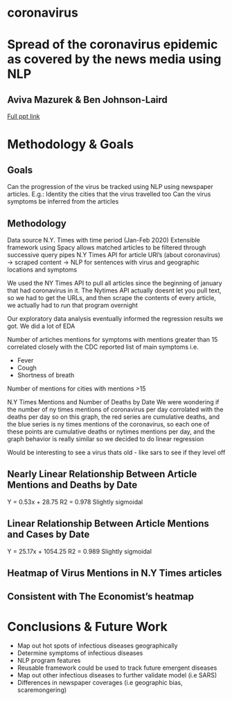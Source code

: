 # coronavirus

# Spread of the coronavirus epidemic as covered by the news media using NLP
## Aviva Mazurek & Ben Johnson-Laird
[Full ppt link](https://github.com/amazurek1/coronavirus/blob/master/coronavirus.pptx)

# Methodology & Goals

## Goals
Can the progression of the virus be tracked using NLP using newspaper articles. E.g.:
Identity the cities that the virus travelled too
Can the virus symptoms be inferred from the articles

## Methodology
Data source N.Y. Times with time period (Jan-Feb 2020)
Extensible framework using Spacy allows matched articles to be filtered through successive query pipes
N.Y Times API for article URl’s (about coronavirus) → scraped content → NLP for sentences with virus and geographic locations and symptoms


We used the NY Times API to pull all articles since the beginning of january that had coronavirus in it. The Nytimes API actually doesnt let you pull text, so we had to get the URLs, and then scrape the contents of every article, we actually had to run that program overnight


Our exploratory data analysis eventually informed the regression results we got.
We did a lot of EDA

Number of artiches mentions for symptoms with mentions greater than 15 correlated closely with the CDC reported list of main symptoms i.e. 
* Fever
* Cough
* Shortness of breath

Number of mentions for cities with mentions >15 

N.Y Times Mentions and Number of Deaths by Date
We were wondering if the number of ny times mentions of coronavirus per day corrolated with the deaths per day so on this graph, the red series are cumulative deaths, and the blue series is ny times mentions of the coronavirus, so each one of these points are cumulative deaths or nytimes mentions per day, and the graph behavior is really similar so we decided to do linear regression

Would be interesting to see a virus thats old - like sars to see if they level off

## Nearly Linear Relationship Between Article Mentions and Deaths by Date
Y = 0.53x + 28.75
R2 = 0.978
Slightly sigmoidal

## Linear Relationship Between Article Mentions and Cases by Date

Y = 25.17x + 1054.25
R2 = 0.989
Slightly sigmoidal

## Heatmap of Virus Mentions in N.Y Times articles
## Consistent with The Economist’s heatmap

# Conclusions & Future Work
* Map out hot spots of infectious diseases geographically
* Determine symptoms of infectious diseases
* NLP program features
* Reusable framework could be used to track future emergent diseases
* Map out other infectious diseases to further validate model (i.e SARS)
* Differences in newspaper coverages (i.e geographic bias, scaremongering)
